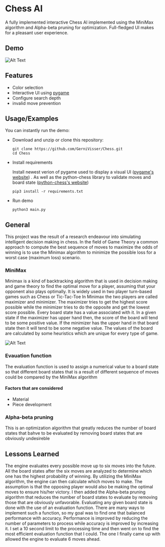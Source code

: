 
# Chess AI

A fully implemented interactive Chess AI implemented using the MiniMax algorithm and Alpha-beta pruning for optimization. Full-fledged UI makes for a pleasant user experience. 


## Demo


  ![Alt Text](https://media.giphy.com/media/hojJHfOF6Z8XvfHjl2/giphy.gif)
## Features

- Color selection
- Interactive UI using [pygame](https://www.pygame.org/)
- Configure search depth
- invalid move prevention 

  

## Usage/Examples

You can instantly run the demo: 

- Download and unzip or clone this repository:
    ```
    git clone https://github.com/GerniVisser/Chess.git
    cd Chess
    ```
- Install requirements

    Install newest verion of pygame used to display a visual UI ([pygame's website](https://www.pygame.org/))
    . As well as the python-chess library to validate moves and board state ([python-chess's website](https://pypi.org/project/python-chess/))
    ```
    pip3 install -r requirements.txt 
    ```
- Run demo
    ```
    python3 main.py
    ```
  

  

## General

This project was the result of a research endeavour into simulating intelligent decision making in chess. In the field of Game Theory a common approach to compute the best sequence of moves to maximize the odds of winning is to use the Minimax algorithm to minimize the possible loss for a worst case (maximum loss) scenario.

### MiniMax

Minimax is a kind of backtracking algorithm that is used in decision making and game theory to find the optimal move for a player, assuming that your opponent also plays optimally. It is widely used in two player turn-based games such as Chess or Tic-Tac-Toe
In Minimax the two players are called maximizer and minimizer. The maximizer tries to get the highest score possible while the minimizer tries to do the opposite and get the lowest score possible.
Every board state has a value associated with it. In a given state if the maximizer has upper hand then, the score of the board will tend to be some positive value. If the minimizer has the upper hand in that board state then it will tend to be some negative value. The values of the board are calculated by some heuristics which are unique for every type of game.

![Alt Text](https://en.wikipedia.org/wiki/Minimax#/media/File:Minimax.svg)

### Evauation function

The evaluation function is used to assign a numerical value to a board state so that different board states that is a result of different sequence of moves could be compared by the MiniMax algorithm 

#### Factors that are considered
- Material
- Piece development

### Alpha-beta pruning
This is an optimization algorithm that greatly reduces the number of board states that bahve to be evaluated by removing board states that are obviously undesireble

## Lessons Learned

The engine evaluates every possible move up to six moves into the future. All the board states after the six moves are analyzed to determine which one has the highest probability of winning. By utilizing the MiniMax algorithm, the engine can then calculate which moves to make. The assumption is that the opposing player would also be making the optimal moves to ensure his/her victory. I then added the Alpha-beta pruning algorithm that reduces the number of board states to evaluate by removing those that are obviously unfavorable.
Evaluating any given board state is done with the use of an evaluation function. There are many ways to implement such a function, so my goal was to find one that balanced performance with accuracy. Performance is improved by reducing the number of parameters to process while accuracy is improved by increasing it. I set a 10 second limit to the processing time and then went on to find the most efficient evaluation function that I could. The one I finally came up with allowed the engine to evaluate 6 moves ahead.

  


